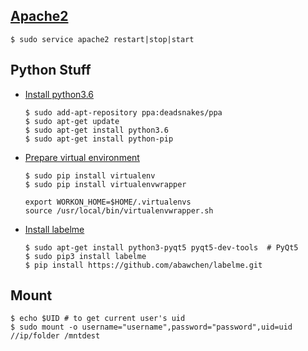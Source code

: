 ## [Apache2](https://www.cyberciti.biz/faq/ubuntu-linux-start-restart-stop-apache-web-server/)

```
$ sudo service apache2 restart|stop|start
```

## Python Stuff

- [Install python3.6](https://askubuntu.com/a/865569)

    ```
    $ sudo add-apt-repository ppa:deadsnakes/ppa
    $ sudo apt-get update
    $ sudo apt-get install python3.6
    $ sudo apt-get install python-pip
    ```

- [Prepare virtual environment](https://github.com/abawchen/cheatsheet/tree/master/python#virtual-environment)

    ```
    $ sudo pip install virtualenv
    $ sudo pip install virtualenvwrapper
    ```
    ```
    export WORKON_HOME=$HOME/.virtualenvs
    source /usr/local/bin/virtualenvwrapper.sh
    ```


- [Install labelme](https://github.com/wkentaro/labelme#ubuntu)

    ```
    $ sudo apt-get install python3-pyqt5 pyqt5-dev-tools  # PyQt5
    $ sudo pip3 install labelme
    $ pip install https://github.com/abawchen/labelme.git
    ```

## Mount

```
$ echo $UID # to get current user's uid
$ sudo mount -o username="username",password="password",uid=uid //ip/folder /mntdest
```
